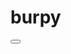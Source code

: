 # burpy
<button src="https://drive.google.com/drive/folders/1zAsioWsk3hK-hH9YVHHW0eHut99UO8AY?usp=sharing"></button>
